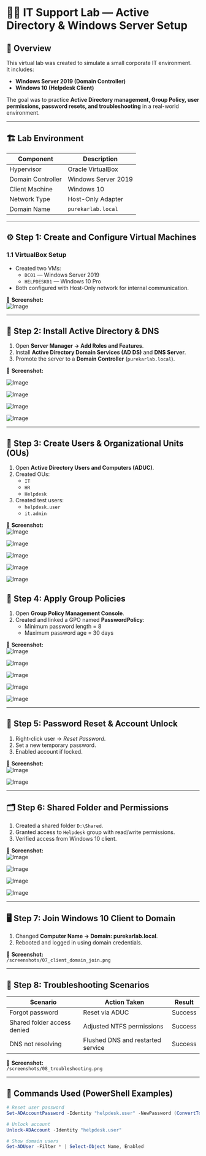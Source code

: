 # 🧑‍💻 IT Support Lab — Active Directory & Windows Server Setup

## 📘 Overview
This virtual lab was created to simulate a small corporate IT environment.  
It includes:
- **Windows Server 2019 (Domain Controller)**
- **Windows 10 (Helpdesk Client)**

The goal was to practice **Active Directory management, Group Policy, user permissions, password resets, and troubleshooting** in a real-world environment.

---

## 🏗 Lab Environment

| Component | Description |
|------------|-------------|
| Hypervisor | Oracle VirtualBox |
| Domain Controller | Windows Server 2019 |
| Client Machine | Windows 10 |
| Network Type | Host-Only Adapter |
| Domain Name | `purekarlab.local` |

---

## ⚙️ Step 1: Create and Configure Virtual Machines

### 1.1 VirtualBox Setup
- Created two VMs:  
  - `DC01` — Windows Server 2019  
  - `HELPDESK01` — Windows 10 Pro  
- Both configured with Host-Only network for internal communication.

📸 **Screenshot:**  
![Image](https://github.com/user-attachments/assets/c459de87-8020-481c-945c-a417c772837d)

---


## 🧱 Step 2: Install Active Directory & DNS

1. Open **Server Manager → Add Roles and Features**.  
2. Install **Active Directory Domain Services (AD DS)** and **DNS Server**.  
3. Promote the server to a **Domain Controller** (`purekarlab.local`).

📸 **Screenshot:**  

![Image](https://github.com/user-attachments/assets/628974fb-4b34-4cf4-b436-b6a704ca781c)

![Image](https://github.com/user-attachments/assets/e96a124c-074a-49e1-b59a-27945c66424e)

![Image](https://github.com/user-attachments/assets/2fb3d51d-d888-4429-b442-28fc8b0eb0e9)

![Image](https://github.com/user-attachments/assets/1e887b2e-27a2-4aa6-8397-677086647c08)






---

## 👥 Step 3: Create Users & Organizational Units (OUs)

1. Open **Active Directory Users and Computers (ADUC)**.  
2. Created OUs:
   - `IT`
   - `HR`
   - `Helpdesk`
3. Created test users:  
   - `helpdesk.user`
   - `it.admin`

📸 **Screenshot:**  
![Image](https://github.com/user-attachments/assets/e10ece62-fae5-4c09-b982-6ff13d80e6ac)

![Image](https://github.com/user-attachments/assets/727c7267-fd24-4e26-849c-5a21df018ec3)

![Image](https://github.com/user-attachments/assets/e34dd70f-a902-4149-b1e0-deef31a63667)

![Image](https://github.com/user-attachments/assets/c7d460a0-bfb5-40c4-bdcc-597ee43734ab)

![Image](https://github.com/user-attachments/assets/3bbf88e1-137e-492a-ae85-b8c780c83a04)


## 🧩 Step 4: Apply Group Policies

1. Open **Group Policy Management Console**.  
2. Created and linked a GPO named **PasswordPolicy**:
   - Minimum password length = 8  
   - Maximum password age = 30 days  

📸 **Screenshot:**  
![Image](https://github.com/user-attachments/assets/0df5ef38-21d0-43cb-baa3-c5d3d5c907e7)

![Image](https://github.com/user-attachments/assets/7e10fba4-cf54-4935-91a7-28faa8050e75)

![Image](https://github.com/user-attachments/assets/f52c39a4-4433-429f-84ae-d5eeb6b1ba19)

![Image](https://github.com/user-attachments/assets/6f91ae5a-295a-4e2a-8b40-8830b2ab5f55)

![Image](https://github.com/user-attachments/assets/423532f7-30d4-4759-94b8-eac812f9f32f)

---

## 🔐 Step 5: Password Reset & Account Unlock

1. Right-click user → *Reset Password*.  
2. Set a new temporary password.  
3. Enabled account if locked.

📸 **Screenshot:**  
![Image](https://github.com/user-attachments/assets/3a5e9e0f-abb9-4a4e-adb3-44281bea95ea)

![Image](https://github.com/user-attachments/assets/cafa4557-9a0c-494d-869f-94bac45c64a9)

---

## 🗂 Step 6: Shared Folder and Permissions

1. Created a shared folder `D:\Shared`.  
2. Granted access to `Helpdesk` group with read/write permissions.  
3. Verified access from Windows 10 client.

📸 **Screenshot:**  
![Image](https://github.com/user-attachments/assets/5ac15ca7-e57d-4e0f-945f-710ee54d455b)


![Image](https://github.com/user-attachments/assets/95703d93-9a07-4d0f-bd8b-179d1734fdec)

![Image](https://github.com/user-attachments/assets/74bdaf52-901f-493d-9598-c5b025cb96cf)

![Image](https://github.com/user-attachments/assets/f7632b60-66b1-4937-ac10-fee633ce9b9f)

---

## 🖥 Step 7: Join Windows 10 Client to Domain

1. Changed **Computer Name → Domain: purekarlab.local**.  
2. Rebooted and logged in using domain credentials.

📸 **Screenshot:**  
`/screenshots/07_client_domain_join.png`

---

## 🧰 Step 8: Troubleshooting Scenarios

| Scenario | Action Taken | Result |
|-----------|--------------|--------|
| Forgot password | Reset via ADUC | Success |
| Shared folder access denied | Adjusted NTFS permissions | Success |
| DNS not resolving | Flushed DNS and restarted service | Success |

📸 **Screenshot:**  
`/screenshots/08_troubleshooting.png`

---

## 💾 Commands Used (PowerShell Examples)

```powershell
# Reset user password
Set-ADAccountPassword -Identity "helpdesk.user" -NewPassword (ConvertTo-SecureString "New@1234" -AsPlainText -Force)

# Unlock account
Unlock-ADAccount -Identity "helpdesk.user"

# Show domain users
Get-ADUser -Filter * | Select-Object Name, Enabled
